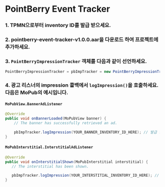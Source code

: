# PointBerry Event Tracker

### 1. TPMN으로부터 inventory ID를 발급 받으세요.

### 2. pointberry-event-tracker-v1.0.0.aar을 다운로드 하여 프로젝트에 추가하세요.

### 3. `PointBerryImpressionTracker` 객체를 다음과 같이 선언하세요.
~~~java
PointBerryImpressionTracker = pbImpTracker = new PointBerryImpressionTracker(getApplicationContext());
~~~

### 4. 광고 리스너의 impression 콜백에서 `logImpression()`을 호출하세요. 다음은 MoPub의 예시입니다.
#### `MoPubView.BannerAdListener`
~~~java
@Override
public void onBannerLoaded(MoPubView banner) {
    // The banner has successfully retrieved an ad.
    
    pbImpTracker.logImpression(YOUR_BANNER_INVENTORY_ID_HERE); // 발급 받은 배너 invertory ID를 넣으세요.
}
~~~
#### `MoPubInterstitial.InterstitialAdListener`
~~~java
@Override
public void onInterstitialShown(MoPubInterstitial interstitial) {
   // The interstitial has been shown.
   
   pbImpTracker.logImpression(YOUR_INTERSTITIAL_INVENTORY_ID_HERE); // 발급 받은 인터스티셜 invertory ID를 넣으세요.
}
~~~
